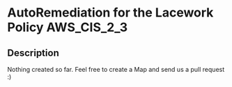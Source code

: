 # AutoRemediation for the Lacework Policy AWS_CIS_2_3

## Description
Nothing created so far. Feel free to create a Map and send us a pull request :)
